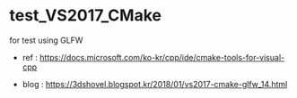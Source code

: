 # test_VS2017_CMake
for test using GLFW

- ref : https://docs.microsoft.com/ko-kr/cpp/ide/cmake-tools-for-visual-cpp

- blog : https://3dshovel.blogspot.kr/2018/01/vs2017-cmake-glfw_14.html